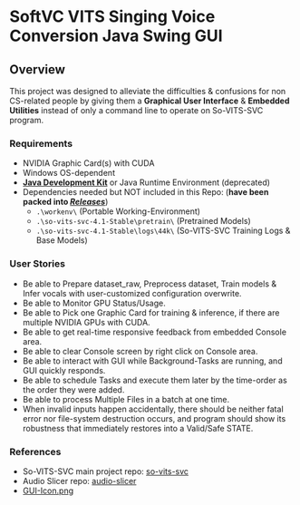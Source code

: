 # SoftVC VITS Singing Voice Conversion Java Swing GUI

## Overview
This project was designed to alleviate the difficulties & confusions for non CS-related people by giving them a **Graphical User Interface** & **Embedded Utilities** instead of only a command line to operate on So-VITS-SVC program.

### **Requirements**
- NVIDIA Graphic Card(s) with CUDA
- Windows OS-dependent
- [**Java Development Kit**](https://www.oracle.com/java/technologies/downloads/) or Java Runtime Environment (deprecated)
- Dependencies needed but NOT included in this Repo: (**have been packed into _[Releases](https://github.com/Redtropig/so-vits-svc-gui/releases)_**)
  - `.\workenv\` (Portable Working-Environment)
  - `.\so-vits-svc-4.1-Stable\pretrain\` (Pretrained Models)
  - `.\so-vits-svc-4.1-Stable\logs\44k\` (So-VITS-SVC Training Logs & Base Models)

### **User Stories**
- Be able to Prepare dataset_raw, Preprocess dataset, Train models & Infer vocals with user-customized configuration overwrite.
- Be able to Monitor GPU Status/Usage.
- Be able to Pick one Graphic Card for training & inference, if there are multiple NVIDIA GPUs with CUDA.
- Be able to get real-time responsive feedback from embedded Console area.
- Be able to clear Console screen by right click on Console area.
- Be able to interact with GUI while Background-Tasks are running, and GUI quickly responds.
- Be able to schedule Tasks and execute them later by the time-order as the order they were added.
- Be able to process Multiple Files in a batch at one time.
- When invalid inputs happen accidentally, there should be neither fatal error nor file-system destruction occurs, and program should show its robustness that immediately restores into a Valid/Safe STATE.

### **References**
- So-VITS-SVC main project repo: [so-vits-svc](https://github.com/svc-develop-team/so-vits-svc)
- Audio Slicer repo: [audio-slicer](https://github.com/openvpi/audio-slicer)
- [GUI-Icon.png](https://avatars.githubusercontent.com/u/127122328?s=400&u=5395a98a4f945a3a50cb0cc96c2747505d190dbc&v=4)
